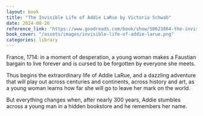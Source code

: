 ```yaml
---
layout: book
title: "The Invisible Life of Addie LaRue by Victoria Schwab"
date: 2024-08-26
reference_link: "https://www.goodreads.com/book/show/50623864-the-invisible-life-of-addie-larue"
book_cover: "/assets/images/invisible-life-of-addie-larue.png"
categories: library
---
```


France, 1714: in a moment of desperation, a young woman makes a Faustian bargain to live forever and is cursed to be forgotten by everyone she meets.

Thus begins the extraordinary life of Addie LaRue, and a dazzling adventure that will play out across centuries and continents, across history and art, as a young woman learns how far she will go to leave her mark on the world.

But everything changes when, after nearly 300 years, Addie stumbles across a young man in a hidden bookstore and he remembers her name.
